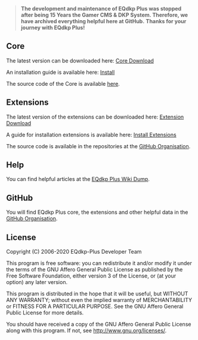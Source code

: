 >__The development and maintenance of EQdkp Plus was stopped after being 15 Years the Gamer CMS & DKP System. Therefore, we have archived everything helpful here at GitHub.__
>__Thanks for your journey with EQdkp Plus!__

## Core
The latest version can be downloaded here: [Core Download](/packages/core/fullpackage.zip)

An installation guide is available here: [Install](https://eqdkpplus.github.io/wiki/wiki/Installation.html)

The source code of the Core is available [here](https://github.com/EQdkpPlus/core).

## Extensions
The latest version of the extensions can be downloaded here: [Extension Download](/packages/extensions/index.html)

A guide for installation extensions is available here: [Install Extensions](https://eqdkpplus.github.io/wiki/wiki/Install_Extensions.html)

The source code is available in the repositories at the [GitHub Organisation](https://github.com/EQdkpPlus).

## Help
You can find helpful articles at the [EQdkp Plus Wiki Dump](https://eqdkpplus.github.io/wiki/wiki/index.html).

## GitHub
You will find EQdkp Plus core, the extensions and other helpful data in the [GitHub Organisation](https://github.com/EQdkpPlus).

## License
Copyright (C) 2006-2020 EQdkp-Plus Developer Team

This program is free software: you can redistribute it and/or modify it under the terms of the GNU Affero General Public License as published by the Free Software Foundation, either version 3 of the License, or (at your option) any later version.

This program is distributed in the hope that it will be useful, but WITHOUT ANY WARRANTY; without even the implied warranty of MERCHANTABILITY or FITNESS FOR A PARTICULAR PURPOSE.  See the GNU Affero General Public License for more details.

You should have received a copy of the GNU Affero General Public License along with this program.  If not, see <http://www.gnu.org/licenses/>.

